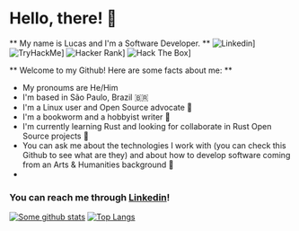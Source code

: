 # **Hello, there!** :wave:
** My name is Lucas and I'm a Software Developer. **
![Linkedin](https://img.shields.io/badge/Linkedin-0A66C2?style=for-the-badge&logo=Linkedin&logoColor=white)]
![TryHackMe](https://img.shields.io/badge/TryHackMe-212C42?style=for-the-badge&logo=TryHackMe&logoColor=white)]
![Hacker Rank](https://img.shields.io/badge/HackerRank-00EA64?style=for-the-badge&logo=HackerRank&logoColor=white)]
![Hack The Box](https://img.shields.io/badge/HackTheBox-9FEF00?style=for-the-badge&logo=HackTheBox&logoColor=white)]

** Welcome to my Github! Here are some facts about me: **
- My pronoums are He/Him
- I'm based in São Paulo, Brazil 🇧🇷
- I'm a Linux user and Open Source advocate :penguin:
- I'm a bookworm and a hobbyist writer :book:
- I'm currently learning Rust and looking for collaborate in Rust Open Source projects 🔧
- You can ask me about the technologies I work with (you can check this Github to see what are they) and about how to develop software coming from an Arts & Humanities background 🎨
- 
### You can reach me through [Linkedin](https://www.linkedin.com/in/lucasrafaldini/)!

[![Some github stats](https://github-readme-stats.vercel.app/api?username=lucasrafaldini&show_icons=true&count_private=true&theme=dark)](https://lucasrafaldini.github.io/)
[![Top Langs](https://github-readme-stats.vercel.app/api/top-langs/?username=lucasrafaldini&hide=css&theme=dark&layout=compact)](https://lucasrafaldini.github.io/)

<!--
**lucasrafaldini/lucasrafaldini** is a ✨ _special_ ✨ repository because its `README.md` (this file) appears on your GitHub profile.

Here are some ideas to get you started:

- 🔭 I’m currently working on ...
- 🌱 I’m currently learning ...
- 👯 I’m looking to collaborate on ...
- 🤔 I’m looking for help with ...
- 💬 Ask me about ...
- 📫 How to reach me: ...
- 😄 Pronouns: ...
- ⚡ Fun fact: ...
-->
